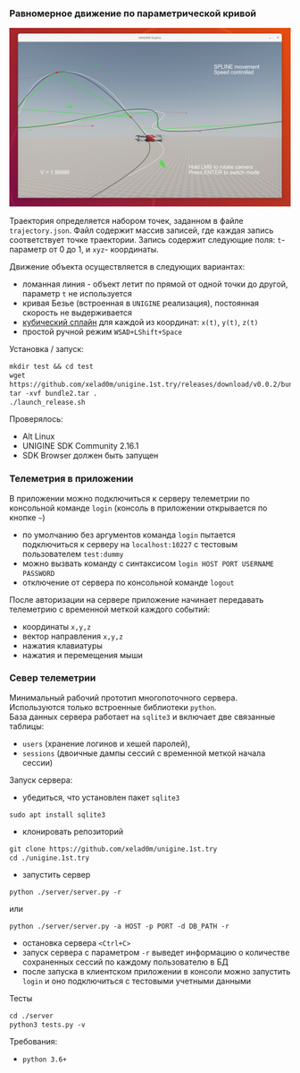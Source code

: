 ### Равномерное движение по параметрической кривой

![screenshot](./img/screenshot.png)

Траектория определяется набором точек, заданном в файле `trajectory.json`. Файл содержит массив записей, где каждая запись соответствует точке траектории. Запись содержит следующие поля: `t`-параметр от 0 до 1, и `xyz`- координаты. 

Движение объекта осуществляется в следующих вариантах:
- ломанная линия - объект летит по прямой от одной точки до другой, параметр `t` не используется
- кривая Безье (встроенная в `UNIGINE` реализация), постоянная скорость не выдерживается
- [кубический сплайн](https://github.com/ttk592/spline) для каждой из координат: `x(t)`, `y(t)`, `z(t)`
- простой ручной режим `WSAD+LShift+Space`

Установка / запуск:
```
mkdir test && cd test
wget https://github.com/xelad0m/unigine.1st.try/releases/download/v0.0.2/bundle2.tar
tar -xvf bundle2.tar .
./launch_release.sh
```

Проверялось:
- Alt Linux 
- UNIGINE SDK Community 2.16.1
- SDK Browser должен быть запущен 


### Телеметрия в приложении

В приложении можно подключиться к серверу телеметрии по консольной команде `login` (консоль в приложении открывается по кнопке `~`)
- по умолчанию без аргументов команда `login` пытается подключиться к серверу на `localhost:10227` с тестовым пользователем `test:dummy`
- можно вызвать команду с синтаксисом `login HOST PORT USERNAME PASSWORD`
- отключение от сервера по консольной команде `logout`

После авторизации на сервере приложение начинает передавать телеметрию с временной меткой каждого событий:
- координаты `x,y,z`
- вектор направления `x,y,z`
- нажатия клавиатуры
- нажатия и перемещения мыши

### Север телеметрии

Минимальный рабочий прототип многопоточного сервера. Используются только встроенные библиотеки `python`.  
База данных сервера работает на `sqlite3` и включает две связанные таблицы: 
- `users` (хранение логинов и хешей паролей), 
- `sessions` (двоичные дампы сессий с временной меткой начала сессии)

Запуск сервера:

- убедиться, что установлен пакет `sqlite3`
```
sudo apt install sqlite3
```
- клонировать репозиторий
```
git clone https://github.com/xelad0m/unigine.1st.try
cd ./unigine.1st.try
```
- запустить сервер
```
python ./server/server.py -r
```
или 
```
python ./server/server.py -a HOST -p PORT -d DB_PATH -r
```
- остановка сервера `<Ctrl+C>`
- запуск сервера с параметром `-r` выведет информацию о количестве сохраненных сессий по каждому пользователю в БД
- после запуска в клиентском приложении в консоли можно запустить `login` и оно подключиться с тестовыми учетными данными

Тесты
```
cd ./server
python3 tests.py -v
```
Требования:
- `python 3.6+`